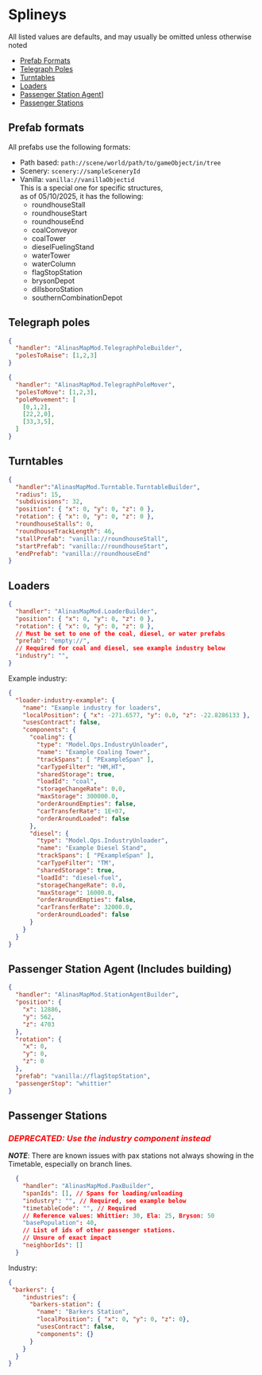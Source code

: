 # Splineys

All listed values are defaults, and may usually be omitted unless otherwise noted

- [Prefab Formats](#prefab-formats)
- [Telegraph Poles](#telegraph-poles)
- [Turntables](#turntables)
- [Loaders](#loaders)
- [Passenger Station Agent](#passenger-station-agent-includes-building)]
- [Passenger Stations](#passenger-stations)


## Prefab formats
All prefabs use the following formats:
- Path based: `path://scene/world/path/to/gameObject/in/tree`
- Scenery: `scenery://sampleSceneryId`
- Vanilla: `vanilla://vanillaObjectid`  
  This is a special one for specific structures,  
  as of 05/10/2025, it has the following:
  - roundhouseStall
  - roundhouseStart
  - roundhouseEnd
  - coalConveyor
  - coalTower
  - dieselFuelingStand
  - waterTower
  - waterColumn
  - flagStopStation
  - brysonDepot
  - dillsboroStation
  - southernCombinationDepot

## Telegraph poles

```json
{
  "handler": "AlinasMapMod.TelegraphPoleBuilder",
  "polesToRaise": [1,2,3]
}
```

```json
{
  "handler": "AlinasMapMod.TelegraphPoleMover",
  "polesToMove": [1,2,3],
  "poleMovement": [
    [0,1,2],
    [22,2,0],
    [33,3,5],
  ]
}

```
## Turntables

```json
{
  "handler":"AlinasMapMod.Turntable.TurntableBuilder",
  "radius": 15,
  "subdivisions": 32,
  "position": { "x": 0, "y": 0, "z": 0 },
  "rotation": { "x": 0, "y": 0, "z": 0 },
  "roundhouseStalls": 0,
  "roundhouseTrackLength": 46,
  "stallPrefab": "vanilla://roundhouseStall",
  "startPrefab": "vanilla://roundhouseStart",
  "endPrefab": "vanilla://roundhouseEnd"
}
```

## Loaders
```json
{
  "handler": "AlinasMapMod.LoaderBuilder",
  "position": { "x": 0, "y": 0, "z": 0 },
  "rotation": { "x": 0, "y": 0, "z": 0 },
  // Must be set to one of the coal, diesel, or water prefabs
  "prefab": "empty://", 
  // Required for coal and diesel, see example industry below
  "industry": "",
}
```

Example industry:
```json
{
  "loader-industry-example": {
    "name": "Example industry for loaders",
    "localPosition": { "x": -271.6577, "y": 0.0, "z": -22.8286133 },
    "usesContract": false,
    "components": {
      "coaling": {
        "type": "Model.Ops.IndustryUnloader",
        "name": "Example Coaling Tower",
        "trackSpans": [ "PExampleSpan" ],
        "carTypeFilter": "HM,HT",
        "sharedStorage": true,
        "loadId": "coal",
        "storageChangeRate": 0.0,
        "maxStorage": 300000.0,
        "orderAroundEmpties": false,
        "carTransferRate": 1E+07,
        "orderAroundLoaded": false
      },
      "diesel": {
        "type": "Model.Ops.IndustryUnloader",
        "name": "Example Diesel Stand",
        "trackSpans": [ "PExampleSpan" ],
        "carTypeFilter": "TM",
        "sharedStorage": true,
        "loadId": "diesel-fuel",
        "storageChangeRate": 0.0,
        "maxStorage": 16000.0,
        "orderAroundEmpties": false,
        "carTransferRate": 32000.0,
        "orderAroundLoaded": false
      }
    }
  }
}
```

## Passenger Station Agent (Includes building)

```json
{
  "handler": "AlinasMapMod.StationAgentBuilder",
  "position": {
    "x": 12886,
    "y": 562,
    "z": 4703
  },
  "rotation": {
    "x": 0,
    "y": 0,
    "z": 0
  },
  "prefab": "vanilla://flagStopStation",
  "passengerStop": "whittier"
}
```

## Passenger Stations

### <span style="color:red">***DEPRECATED: Use the industry component instead***


***NOTE***: There are known issues with pax stations not always showing in the Timetable, especially on branch lines. 

```json
  {
    "handler": "AlinasMapMod.PaxBuilder",
    "spanIds": [], // Spans for loading/unloading
    "industry": "", // Required, see example below
    "timetableCode": "", // Required
    // Reference values: Whittier: 30, Ela: 25, Bryson: 50
    "basePopulation": 40,
    // List of ids of other passenger stations.
    // Unsure of exact impact
    "neighborIds": []
  }
```

Industry:
```json
{
 "barkers": {
    "industries": {
      "barkers-station": {
        "name": "Barkers Station",
        "localPosition": { "x": 0, "y": 0, "z": 0},
        "usesContract": false,
        "components": {}
      }
    }
  }
}
```
